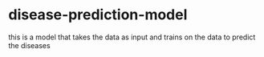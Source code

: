 # disease-prediction-model
this is a model that takes the data as input and trains on the data to predict the diseases
